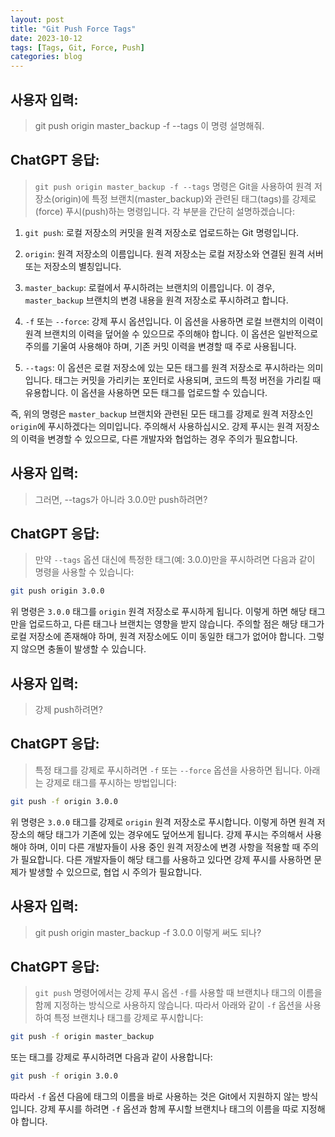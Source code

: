 ```yaml
---
layout: post
title: "Git Push Force Tags"
date: 2023-10-12
tags: [Tags, Git, Force, Push]
categories: blog
---
```


## 사용자 입력:
> git push origin master_backup -f --tags 이 명령 설명해줘.

## ChatGPT 응답:
> `git push origin master_backup -f --tags` 명령은 Git을 사용하여 원격 저장소(origin)에 특정 브랜치(master_backup)와 관련된 태그(tags)를 강제로(force) 푸시(push)하는 명령입니다. 각 부분을 간단히 설명하겠습니다:

1. `git push`: 로컬 저장소의 커밋을 원격 저장소로 업로드하는 Git 명령입니다.

2. `origin`: 원격 저장소의 이름입니다. 원격 저장소는 로컬 저장소와 연결된 원격 서버 또는 저장소의 별칭입니다.

3. `master_backup`: 로컬에서 푸시하려는 브랜치의 이름입니다. 이 경우, `master_backup` 브랜치의 변경 내용을 원격 저장소로 푸시하려고 합니다.

4. `-f` 또는 `--force`: 강제 푸시 옵션입니다. 이 옵션을 사용하면 로컬 브랜치의 이력이 원격 브랜치의 이력을 덮어쓸 수 있으므로 주의해야 합니다. 이 옵션은 일반적으로 주의를 기울여 사용해야 하며, 기존 커밋 이력을 변경할 때 주로 사용됩니다.

5. `--tags`: 이 옵션은 로컬 저장소에 있는 모든 태그를 원격 저장소로 푸시하라는 의미입니다. 태그는 커밋을 가리키는 포인터로 사용되며, 코드의 특정 버전을 가리킬 때 유용합니다. 이 옵션을 사용하면 모든 태그를 업로드할 수 있습니다.

즉, 위의 명령은 `master_backup` 브랜치와 관련된 모든 태그를 강제로 원격 저장소인 `origin`에 푸시하겠다는 의미입니다. 주의해서 사용하십시오. 강제 푸시는 원격 저장소의 이력을 변경할 수 있으므로, 다른 개발자와 협업하는 경우 주의가 필요합니다.

## 사용자 입력:
> 그러면, --tags가 아니라 3.0.0만 push하려면?

## ChatGPT 응답:
> 만약 `--tags` 옵션 대신에 특정한 태그(예: 3.0.0)만을 푸시하려면 다음과 같이 명령을 사용할 수 있습니다:

```bash
git push origin 3.0.0
```

위 명령은 `3.0.0` 태그를 `origin` 원격 저장소로 푸시하게 됩니다. 이렇게 하면 해당 태그만을 업로드하고, 다른 태그나 브랜치는 영향을 받지 않습니다. 주의할 점은 해당 태그가 로컬 저장소에 존재해야 하며, 원격 저장소에도 이미 동일한 태그가 없어야 합니다. 그렇지 않으면 충돌이 발생할 수 있습니다.

## 사용자 입력:
> 강제 push하려면?

## ChatGPT 응답:
> 특정 태그를 강제로 푸시하려면 `-f` 또는 `--force` 옵션을 사용하면 됩니다. 아래는 강제로 태그를 푸시하는 방법입니다:

```bash
git push -f origin 3.0.0
```

위 명령은 `3.0.0` 태그를 강제로 `origin` 원격 저장소로 푸시합니다. 이렇게 하면 원격 저장소의 해당 태그가 기존에 있는 경우에도 덮어쓰게 됩니다. 강제 푸시는 주의해서 사용해야 하며, 이미 다른 개발자들이 사용 중인 원격 저장소에 변경 사항을 적용할 때 주의가 필요합니다. 다른 개발자들이 해당 태그를 사용하고 있다면 강제 푸시를 사용하면 문제가 발생할 수 있으므로, 협업 시 주의가 필요합니다.

## 사용자 입력:
> git push origin master_backup  -f  3.0.0 이렇게 써도 되나?

## ChatGPT 응답:
> `git push` 명령어에서는 강제 푸시 옵션 `-f`를 사용할 때 브랜치나 태그의 이름을 함께 지정하는 방식으로 사용하지 않습니다. 따라서 아래와 같이 `-f` 옵션을 사용하여 특정 브랜치나 태그를 강제로 푸시합니다:

```bash
git push -f origin master_backup
```

또는 태그를 강제로 푸시하려면 다음과 같이 사용합니다:

```bash
git push -f origin 3.0.0
```

따라서 `-f` 옵션 다음에 태그의 이름을 바로 사용하는 것은 Git에서 지원하지 않는 방식입니다. 강제 푸시를 하려면 `-f` 옵션과 함께 푸시할 브랜치나 태그의 이름을 따로 지정해야 합니다.


